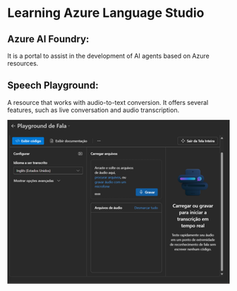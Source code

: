 # Learning Azure Language Studio

## Azure AI Foundry:
It is a portal to assist in the development of AI agents based on Azure resources.

## Speech Playground:
A resource that works with audio-to-text conversion.
It offers several features, such as live conversation and audio transcription.

![alt text](image.png)